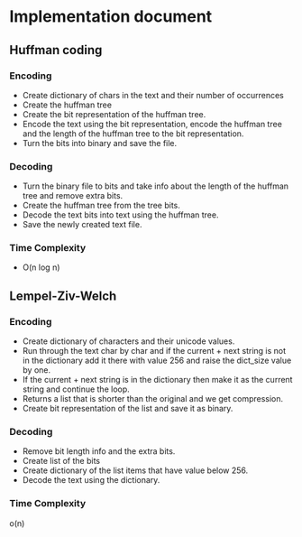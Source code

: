 # Implementation document

## Huffman coding
### Encoding
- Create dictionary of chars in the text and their number of occurrences
- Create the huffman tree
- Create the bit representation of the huffman tree. 
- Encode the text using the bit representation, encode the huffman tree and the length of the huffman tree to the bit representation.
- Turn the bits into binary and save the file.

### Decoding
- Turn the binary file to bits and take info about the length of the huffman tree and remove extra bits.
- Create the huffman tree from the tree bits. 
- Decode the text bits into text using the huffman tree.
- Save the newly created text file.

### Time Complexity
- O(n log n)


## Lempel-Ziv-Welch
### Encoding
- Create dictionary of characters and their unicode values.
- Run through the text char by char and if the current + next string is not in the dictionary add it there with value 256 and raise the dict_size value by one. 
- If the current + next string is in the dictionary then make it as the current string and continue the loop.
- Returns a list that is shorter than the original and we get compression.
- Create bit representation of the list and save it as binary.
### Decoding
- Remove bit length info and the extra bits. 
- Create list of the bits
- Create dictionary of the list items that have value below 256.
- Decode the text using the dictionary.

### Time Complexity
o(n)